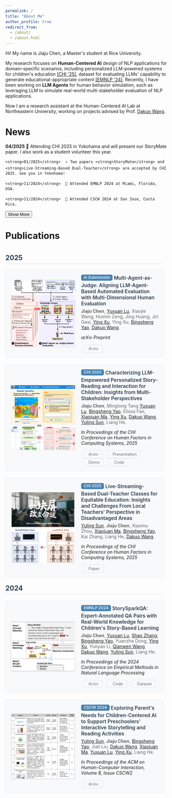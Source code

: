 ```yaml
---
permalink: /
title: "About Me"
author_profile: true
redirect_from: 
  - /about/
  - /about.html
---
```


Hi! My name is Jiaju Chen, a Master's student at Rice University. 

My research focuses on **Human-Centered AI** design of NLP applications for domain-specific scenarios, including personalized LLM-powered systems for children's education [[CHI '25]](https://dl.acm.org/doi/10.1145/3706598.3713275), dataset for evaluating LLMs' capability to generate educational-appropriate content [[EMNLP '24]](https://aclanthology.org/2024.emnlp-main.961/). Recently, I have been working on **LLM Agents** for human behavior simulation, such as leveraging LLM to simulate real-world multi-stakeholder evaluation of NLP applications.

Now I am a research assistant at the Human-Centered AI Lab at Northeastern University, working on projects advised by Prof. [Dakuo Wang](https://www.dakuowang.com/).

News
======
<div class="news-container">
  <div class="news-content" id="newsContent">
    <strong>04/2025</strong>  🎡 Attending CHI 2025 in Yokohama and will present our StoryMate paper. I also work as a student volunteer this year.

    <strong>01/2025</strong>  ⭐️ Two papers <strong>StoryMate</strong> and <strong>Live-Streaming-Based Dual-Teacher</strong> are accepted by CHI 2025. See you in Yokohama!

    <strong>11/2024</strong>  🌴 Attended EMNLP 2024 at Miami, Florida, USA.

    <strong>11/2024</strong>  🌋 Attended CSCW 2024 at San Jose, Costa Rica.
  </div>
  <button class="show-more-btn" id="showMoreBtn" onclick="toggleNews()">
    <i class="fas fa-chevron-down"></i> Show More
  </button>
</div>

<script>
function toggleNews() {
  const content = document.getElementById('newsContent');
  const btn = document.getElementById('showMoreBtn');
  const icon = btn.querySelector('i');
  
  if (content.classList.contains('expanded')) {
    content.classList.remove('expanded');
    btn.innerHTML = '<i class="fas fa-chevron-down"></i> Show More';
  } else {
    content.classList.add('expanded');
    btn.innerHTML = '<i class="fas fa-chevron-up"></i> Show Less';
  }
}

// 自动转换 **text** 为 <strong>text</strong>
document.addEventListener('DOMContentLoaded', function() {
  const newsContent = document.getElementById('newsContent');
  if (newsContent) {
    newsContent.innerHTML = newsContent.innerHTML.replace(/\*\*(.*?)\*\*/g, '<strong>$1</strong>');
  }
});
</script>

Publications
======
<div class="publications" style="height: 100%; overflow-y: auto;">
  <div class="pub-year">
    <h2>2025</h2>
    <div class="pub-item">
      <div>
        <img src="/images/Evaluation_Framework.png" alt="StoryMate Teaser" class="pub-image">
      </div>
      <div class="pub-content">
        <div class="pub-title">
          <div class="pub-venue">In Submission</div>
          Multi-Agent-as-Judge: Aligning LLM-Agent-Based Automated Evaluation with Multi-Dimensional Human Evaluation
        </div>
        <div class="pub-authors">
          <strong>Jiaju Chen</strong>,
          <a href="https://yuxuan.lu/">Yuxuan Lu</a>,
          Xiaojie Wang, Huimin Zeng, Jing Huang, Jiri Gesi, 
          <a href="https://ying-xu.com/">Ying Xu</a>, 
          Ying Xu,
          <a href="https://www.bingshengyao.com/">Bingsheng Yao</a>,
          <a href="https://www.dakuowang.com/">Dakuo Wang</a>.
        </div>
        <p style="font-style: italic;">arXiv Preprint</p>
        <div class="pub-links">
          <a href="https://arxiv.org/abs/2507.21028" class="button-link">
            <i class="fas fa-file-pdf"></i> Arxiv
          </a>
        </div>
      </div>
    </div>
    <div class="pub-item">
      <div>
        <img src="/images/StoryMate.png" alt="StoryMate Teaser" class="pub-image">
        <img src="/images/storymate_conv.png" alt="StoryMate Conversation Teaser" class="pub-image">
      </div>
      <div class="pub-content">
        <div class="pub-title">
          <div class="pub-venue">CHI 2025</div>
          Characterizing LLM-Empowered Personalized Story-Reading and Interaction for Children: Insights from Multi-Stakeholder Perspectives
        </div>
        <div class="pub-authors">
          <strong>Jiaju Chen</strong>,
          Minglong Tang
          <a href="https://yuxuan.lu/">Yuxuan Lu</a>,
          <a href="https://www.bingshengyao.com/">Bingsheng Yao</a>,
          Elissa Fan,
          <a href="https://www.cse.ust.hk/~mxj/">Xiaojuan Ma</a>,
          <a href="https://ying-xu.com/">Ying Xu</a>, 
          <a href="https://www.dakuowang.com/">Dakuo Wang</a>,
          <a href="https://www.yulingsun.net/">Yuling Sun</a>,
          Liang He.
        </div>
        <p style="font-style: italic;">In Proceedings of the CHI Conference on Human Factors in Computing Systems, 2025</p>
        <div class="pub-links">
          <a href="https://arxiv.org/abs/2503.00590" class="button-link">
            <i class="fas fa-file-pdf"></i> Arxiv
          </a>
          <a href="https://www.youtube.com/watch?v=mOOor4hOCp0" class="button-link">
            <i class="fa-solid fa-video"></i> Presentation
          </a>
          <a href="https://storymate.hailab.io/" class="button-link">
            <i class="fa-solid fa-circle-play"></i> Demo
          </a>
          <a href="https://github.com/neuhai/storymate" class="button-link">
            <i class="fab fa-github"></i> Code
          </a>
        </div>
      </div>
    </div>
    <div class="pub-item">
      <div>
        <img src="/images/onescreen.png" alt="Live-Streaming Teaser" class="pub-image">
        <img src="/images/lsdc.png" alt="Live-Streaming Teaser" class="pub-image">
      </div>
      <div class="pub-content">
        <div class="pub-title">
          <div class="pub-venue">CHI 2025</div>
          Live-Streaming-Based Dual-Teacher Classes for Equitable Education: Insights and Challenges From Local Teachers' Perspective in Disadvantaged Areas
        </div>
        <div class="pub-authors">
          <a href="https://www.yulingsun.net/">Yuling Sun</a>,
          <strong>Jiaju Chen</strong>,
          Xiaomu Zhou,
          <a href="https://www.cse.ust.hk/~mxj/">Xiaojuan Ma</a>,
          <a href="https://www.bingshengyao.com/">Bingsheng Yao</a>,
          Kai Zhang,
          Liang He,
          <a href="https://www.dakuowang.com/">Dakuo Wang</a>.
        </div>
        <p style="font-style: italic;">In Proceedings of the CHI Conference on Human Factors in Computing Systems, 2025</p>
        <div class="pub-links">
          <a href="https://dl.acm.org/doi/abs/10.1145/3706598.3714232" class="button-link">
            <i class="fas fa-file-pdf"></i> Paper
          </a>
        </div>
      </div>
    </div>
  </div>
  <div class="pub-year">
    <h2>2024</h2>
    <div class="pub-item">
      <img src="/images/storyspark.png" alt="StorySparkQA Teaser" class="pub-image">
      <div class="pub-content">
        <div class="pub-title">
          <div class="pub-venue">EMNLP 2024</div>
          StorySparkQA: Expert-Annotated QA Pairs with Real-World Knowledge for Children's Story-Based Learning
        </div>
        <div class="pub-authors">
          <strong>Jiaju Chen</strong>,
          <a href="https://yuxuan.lu/">Yuxuan Lu</a>,
          <a href="https://shaozhang.info/">Shao Zhang</a>,
          <a href="https://www.bingshengyao.com/">Bingsheng Yao</a>,
          Yuanzhe Dong,
          <a href="https://ying-xu.com/">Ying Xu</a>, 
          Yunyao Li,
          <a href="https://qianwen.info/">Qianwen Wang</a>,
          <a href="https://www.dakuowang.com/">Dakuo Wang</a>,
          <a href="https://www.yulingsun.net/">Yuling Sun</a>,
          Liang He.
        </div>
        <p style="font-style: italic;">In Proceedings of the 2024 Conference on Empirical Methods in Natural Language Processing</p>
        <div class="pub-links">
          <a href="https://arxiv.org/abs/2311.09756" class="button-link">
            <i class="fas fa-file-pdf"></i> Arxiv
          </a>
          <a href="https://github.com/neuhai/StorySparkQA" class="button-link">
            <i class="fab fa-github"></i> Code
          </a>
          <a href="https://huggingface.co/datasets/NEU-HAI/StorySparkQA" class="button-link">
            <i class="fas fa-database"></i> Dataset
          </a>
        </div>
      </div>
    </div>
    <div class="pub-item">
    <img src="/images/cscw24.png" alt="CSCW24 Teaser" class="pub-image">
      <div class="pub-content">
        <div class="pub-title">
          <div class="pub-venue">CSCW 2024</div>
          Exploring Parent's Needs for Children-Centered AI to Support Preschoolers' Interactive Storytelling and Reading Activities
        </div>
        <div class="pub-authors">
          <a href="https://www.yulingsun.net/">Yuling Sun</a>,
          <strong>Jiaju Chen</strong>,
          <a href="https://www.bingshengyao.com/">Bingsheng Yao</a>,
          Jiali Liu,
          <a href="https://www.dakuowang.com/">Dakuo Wang</a>,
          <a href="https://www.cse.ust.hk/~mxj/">Xiaojuan Ma</a>,
          <a href="https://yuxuan.lu/">Yuxuan Lu</a>,
          <a href="https://ying-xu.com/">Ying Xu</a>, 
          Liang He.
        </div>
        <p style="font-style: italic;">In Proceedings of the ACM on Human-Computer Interaction, Volume 8, Issue CSCW2</p>
        <div class="pub-links">
          <a href="https://arxiv.org/abs/2401.13804" class="button-link">
            <i class="fas fa-file-pdf"></i> Arxiv
          </a>
        </div>
      </div>
    </div>
  </div>
</div>

<style>
.publications {
  font-family: -apple-system, BlinkMacSystemFont, "Segoe UI", Roboto, sans-serif;
  padding-right: 10px;
}

.pub-year h2 {
  color: #2c3e50;
  border-bottom: 2px solid #eee;
  padding-bottom: 5px;
  margin-top: 20px;
}

.pub-item {
  margin-bottom: 20px;
  padding: 15px;
  background: #f8f9fa;
  border-radius: 5px;
  border: 1px solid #eee;
  transition: transform 0.2s ease;
  display: grid;
  grid-template-columns: 200px 1fr;
  gap: 20px;
  align-items: center;
}

.pub-image {
  width: 200px;
  height: auto;
  object-fit: contain;
  border-radius: 4px;
  border: 1px solid #eee;
  display: block;
  margin: auto 0;
}

.pub-content {
  flex: 1;
  align-self: start;
}

.pub-item:hover {
  transform: translateX(5px);
  border-left: 3px solid #4682B4;
}

.pub-title {
  font-weight: 600;
  color: #2c3e50;
  margin-bottom: 5px;
  font-size: 1.1em;
}

.pub-authors {
  color: #666;
  margin-bottom: 5px;
}

.pub-venue {
  color: white;
  background-color: #4682B4;
  font-style: normal;
  margin-bottom: 5px;
  padding: 2px 8px;
  border-radius: 5px;
  font-size: 0.8em;
  font-weight: 500;
  display: inline-block;
  line-height: 1.2;
  vertical-align: middle;
}

.pub-links {
  font-size: 0.9em;
}

.pub-links a {
  color: #6c757d;
  text-decoration: none;
  transition: color 0.2s ease;
}

.pub-links a:hover {
  backgroundcolor: #4682B4;
}

/* Scrollbar styling */
.publications::-webkit-scrollbar {
  width: 8px;
}

.publications::-webkit-scrollbar-track {
  background: #f1f1f1;
  border-radius: 4px;
}

.publications::-webkit-scrollbar-thumb {
  background: #888;
  border-radius: 4px;
}

.publications::-webkit-scrollbar-thumb:hover {
  background: #555;
}

.button-link {
  display: inline-block;
  padding: 4px 12px;
  margin: 0 5px;
  background-color: #f8f9fa;
  border: 1px solid #dee2e6;
  border-radius: 4px;
  color: #495057;
  text-decoration: none;
  transition: all 0.2s ease;
}

.button-link:hover {
  background-color: #4682B4;
  color: white;
  border-color: #4682B4;
  transform: translateY(-2px);
  box-shadow: 0 2px 4px rgba(0,0,0,0.1);
}

.button-link i {
  margin-right: 5px;
}
</style>
